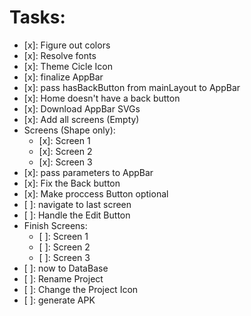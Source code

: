 # Tasks:

- [x]: Figure out colors
- [x]: Resolve fonts
- [x]: Theme Cicle Icon
- [x]: finalize AppBar
- [x]: pass hasBackButton from mainLayout to AppBar
- [x]: Home doesn't have a back button
- [x]: Download AppBar SVGs
- [x]: Add all screens (Empty)
- Screens (Shape only):
  - [x]: Screen 1
  - [x]: Screen 2
  - [x]: Screen 3
- [x]: pass parameters to AppBar
- [x]: Fix the Back button
- [x]: Make proccess Button optional
- [ ]: navigate to last screen
- [ ]: Handle the Edit Button
- Finish Screens:
  - [ ]: Screen 1
  - [ ]: Screen 2
  - [ ]: Screen 3
- [ ]: now to DataBase
- [ ]: Rename Project
- [ ]: Change the Project Icon
- [ ]: generate APK
